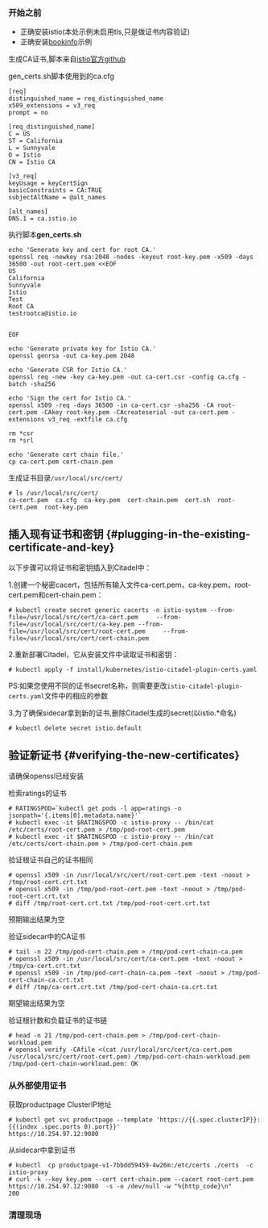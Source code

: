 ### 开始之前

* 正确安装istio\(本处示例未启用tls,只是做证书内容验证\)
* 正确安装[bookinfo](https://istio.io/docs/guides/bookinfo/)示例

生成CA证书,脚本来自[istio官方github](https://github.com/istio/istio/edit/release-0.8/security/samples/plugin_ca_certs/)

gen\_certs.sh脚本使用到的ca.cfg

```
[req]
distinguished_name = req_distinguished_name
x509_extensions = v3_req
prompt = no

[req_distinguished_name]
C = US
ST = California
L = Sunnyvale
O = Istio
CN = Istio CA

[v3_req]
keyUsage = keyCertSign
basicConstraints = CA:TRUE
subjectAltName = @alt_names

[alt_names]
DNS.1 = ca.istio.io
```

执行脚本**gen\_certs.sh**

```
echo 'Generate key and cert for root CA.'
openssl req -newkey rsa:2048 -nodes -keyout root-key.pem -x509 -days 36500 -out root-cert.pem <<EOF
US
California
Sunnyvale
Istio
Test
Root CA
testrootca@istio.io


EOF

echo 'Generate private key for Istio CA.'
openssl genrsa -out ca-key.pem 2048

echo 'Generate CSR for Istio CA.'
openssl req -new -key ca-key.pem -out ca-cert.csr -config ca.cfg -batch -sha256

echo 'Sign the cert for Istio CA.'
openssl x509 -req -days 36500 -in ca-cert.csr -sha256 -CA root-cert.pem -CAkey root-key.pem -CAcreateserial -out ca-cert.pem -extensions v3_req -extfile ca.cfg

rm *csr
rm *srl

echo 'Generate cert chain file.'
cp ca-cert.pem cert-chain.pem
```

生成证书目录`/usr/local/src/cert/`

```
# ls /usr/local/src/cert/
ca-cert.pem  ca.cfg  ca-key.pem  cert-chain.pem  cert.sh  root-cert.pem  root-key.pem
```

## 插入现有证书和密钥 {#plugging-in-the-existing-certificate-and-key}

以下步骤可以将证书和密钥插入到Citadel中：

1.创建一个秘密cacert，包括所有输入文件ca-cert.pem，ca-key.pem，root-cert.pem和cert-chain.pem：

```
# kubectl create secret generic cacerts -n istio-system --from-file=/usr/local/src/cert/ca-cert.pem     --from-file=/usr/local/src/cert/ca-key.pem --from-file=/usr/local/src/cert/root-cert.pem     --from-file=/usr/local/src/cert/cert-chain.pem
```

2.重新部署Citadel，它从安装文件中读取证书和密钥：

```
# kubectl apply -f install/kubernetes/istio-citadel-plugin-certs.yaml
```

PS:如果您使用不同的证书secret名称，则需要更改`istio-citadel-plugin-certs.yaml`文件中的相应的参数

3.为了确保sidecar拿到新的证书,删除Citadel生成的secret\(以istio.\*命名\)

```
# kubectl delete secret istio.default
```

## 验证新证书 {#verifying-the-new-certificates}

请确保openssl已经安装

检索ratings的证书

    # RATINGSPOD=`kubectl get pods -l app=ratings -o jsonpath='{.items[0].metadata.name}'`
    # kubectl exec -it $RATINGSPOD -c istio-proxy -- /bin/cat /etc/certs/root-cert.pem > /tmp/pod-root-cert.pem
    # kubectl exec -it $RATINGSPOD -c istio-proxy -- /bin/cat /etc/certs/cert-chain.pem > /tmp/pod-cert-chain.pem

验证根证书自己的证书相同

```
# openssl x509 -in /usr/local/src/cert/root-cert.pem -text -noout > /tmp/root-cert.crt.txt
# openssl x509 -in /tmp/pod-root-cert.pem -text -noout > /tmp/pod-root-cert.crt.txt
# diff /tmp/root-cert.crt.txt /tmp/pod-root-cert.crt.txt
```

预期输出结果为空

验证sidecar中的CA证书

```
# tail -n 22 /tmp/pod-cert-chain.pem > /tmp/pod-cert-chain-ca.pem
# openssl x509 -in /usr/local/src/cert/ca-cert.pem -text -noout > /tmp/ca-cert.crt.txt
# openssl x509 -in /tmp/pod-cert-chain-ca.pem -text -noout > /tmp/pod-cert-chain-ca.crt.txt
# diff /tmp/ca-cert.crt.txt /tmp/pod-cert-chain-ca.crt.txt
```

期望输出结果为空

验证根针数和负载证书的证书链

```
# head -n 21 /tmp/pod-cert-chain.pem > /tmp/pod-cert-chain-workload.pem
# openssl verify -CAfile <(cat /usr/local/src/cert/ca-cert.pem /usr/local/src/cert/root-cert.pem) /tmp/pod-cert-chain-workload.pem
/tmp/pod-cert-chain-workload.pem: OK
```

### 从外部使用证书

获取productpage ClusterIP地址

```
# kubectl get svc productpage --template 'https://{{.spec.clusterIP}}:{{(index .spec.ports 0).port}}'
https://10.254.97.12:9080
```

从sidecar中拿到证书

```
# kubectl  cp productpage-v1-7bbdd59459-4w26m:/etc/certs ./certs  -c  istio-proxy
# curl -k --key key.pem --cert cert-chain.pem --cacert root-cert.pem https://10.254.97.12:9080  -s -o /dev/null -w "%{http_code}\n"
200

```



### 清理现场



